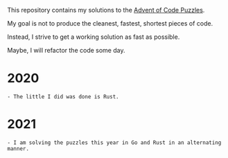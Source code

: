 This repository contains my solutions to the [Advent of Code Puzzles](https://adventofcode.com/).

My goal is not to produce the cleanest, fastest, shortest pieces of code.

Instead, I strive to get a working solution as fast as possible.

Maybe, I will refactor the code some day.

# 2020

    - The little I did was done is Rust.

# 2021

    - I am solving the puzzles this year in Go and Rust in an alternating manner.
